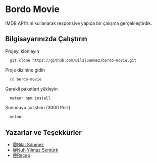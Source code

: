 # Bordo Movie

IMDB API'sini kullanarak responsive yapıda bir çalışma gerçekleştirdik.


## Bilgisayarınızda Çalıştırın

Projeyi klonlayın

```bash
  git clone https://github.com/BilalSonmez/bordo-movie.git
```

Proje dizinine gidin

```bash
  cd bordo-movie
```

Gerekli paketleri yükleyin

```bash
  meteor npm install
```

Sunucuyu çalıştırın (3000 Port)

```bash
  meteor
```

  
## Yazarlar ve Teşekkürler

- [@Bilal Sönmez](https://www.github.com/BilalSonmez)
- [@Nuh Yılmaz Şentürk](https://www.github.com/NuhYlmz)
- [@Recep](https://github.com/Sergeant61)

  